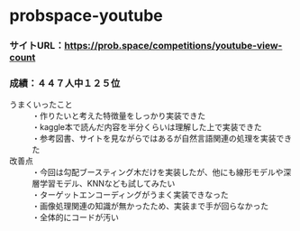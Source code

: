 # probspace-youtube
### サイトURL：https://prob.space/competitions/youtube-view-count
### 成績：４４７人中１２５位
<dl>
<dt> うまくいったこと</dt>
<dd> ・作りたいと考えた特徴量をしっかり実装できた</dd>
<dd> ・kaggle本で読んだ内容を半分くらいは理解した上で実装できた</dd>
<dd> ・参考図書、サイトを見ながらではあるが自然言語関連の処理を実装できた</dd>


<dt> 改善点</dt>
<dd> ・今回は勾配ブースティング木だけを実装したが、他にも線形モデルや深層学習モデル、KNNなども試してみたい</dd>
<dd> ・ターゲットエンコーディングがうまく実装できなった</dd>
<dd> ・画像処理関連の知識が無かったため、実装まで手が回らなかった</dd>
<dd> ・全体的にコードが汚い
</dl>

